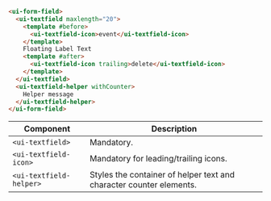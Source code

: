 ```html
<ui-form-field>
  <ui-textfield maxlength="20">
    <template #before>
      <ui-textfield-icon>event</ui-textfield-icon>
    </template>
    Floating Label Text
    <template #after>
      <ui-textfield-icon trailing>delete</ui-textfield-icon>
    </template>
  </ui-textfield>
  <ui-textfield-helper withCounter>
    Helper message
  </ui-textfield-helper>
</ui-form-field>
```

| Component               | Description                                                         |
| ----------------------- | ------------------------------------------------------------------- |
| `<ui-textfield>`        | Mandatory.                                                          |
| `<ui-textfield-icon>`   | Mandatory for leading/trailing icons.                               |
| `<ui-textfield-helper>` | Styles the container of helper text and character counter elements. |
